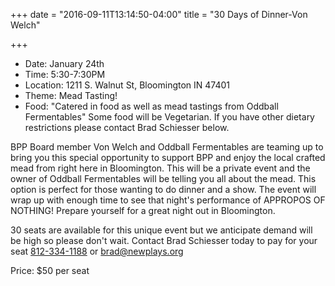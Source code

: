 +++
date = "2016-09-11T13:14:50-04:00"
title = "30 Days of Dinner-Von Welch"

+++
* Date: January 24th
* Time: 5:30-7:30PM
* Location: 1211 S. Walnut St, Bloomington IN 47401
* Theme: Mead Tasting!
* Food: "Catered in food as well as mead tastings from Oddball Fermentables" Some food will be Vegetarian. If you have other dietary restrictions please contact Brad Schiesser below.

BPP Board member Von Welch and Oddball Fermentables are teaming up to bring you this special opportunity to support BPP and enjoy the local crafted mead from right here in Bloomington. This will be a private event and the owner of Oddball Fermentables will be telling you all about the mead. This option is perfect for those wanting to do dinner and a show. The event will wrap up with enough time to see that night's performance of APPROPOS OF NOTHING! Prepare yourself for a great night out in Bloomington.

30 seats are available for this unique event but we anticipate demand will be high so please don't wait. Contact Brad Schiesser today to pay for your seat [812-334-1188](telto:1+812-334-1188) or [brad@newplays.org](mailto:brad@newplays.org)

Price: $50 per seat
